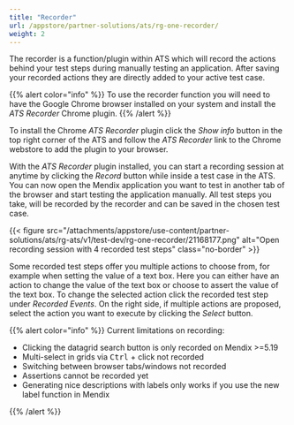 ```yaml
---
title: "Recorder"
url: /appstore/partner-solutions/ats/rg-one-recorder/
weight: 2
---
```


The recorder is a function/plugin within ATS which will record the actions behind your test steps during manually testing an application. After saving your recorded actions they are directly added to your active test case.

{{% alert color="info" %}}
To use the recorder function you will need to have the Google Chrome browser installed on your system and install the *ATS Recorder* Chrome plugin.
{{% /alert %}}

To install the Chrome *ATS Recorder* plugin click the *Show info* button in the top right corner of the ATS and follow the *ATS Recorder* link to the Chrome webstore to add the plugin to your browser.

With the *ATS Recorder* plugin installed, you can start a recording session at anytime by clicking the *Record* button while inside a test case in the ATS. You can now open the Mendix application you want to test in another tab of the browser and start testing the application manually. All test steps you take, will be recorded by the recorder and can be saved in the chosen test case.

{{< figure src="/attachments/appstore/use-content/partner-solutions/ats/rg-ats/v1/test-dev/rg-one-recorder/21168177.png" alt="Open recording session with 4 recorded test steps" class="no-border" >}}

Some recorded test steps offer you multiple actions to choose from, for example when setting the value of a text box. Here you can either have an action to change the value of the text box or choose to assert the value of the text box. To change the selected action click the recorded test step under *Recorded Events*. On the right side, if multiple actions are proposed, select the action you want to execute by clicking the *Select* button.

{{% alert color="info" %}}
Current limitations on recording:

* Clicking the datagrid search button is only recorded on Mendix >=5.19
* Multi-select in grids via <kbd>Ctrl</kbd> + click not recorded
* Switching between browser tabs/windows not recorded
* Assertions cannot be recorded yet
* Generating nice descriptions with labels only works if you use the new label function in Mendix

{{% /alert %}}
